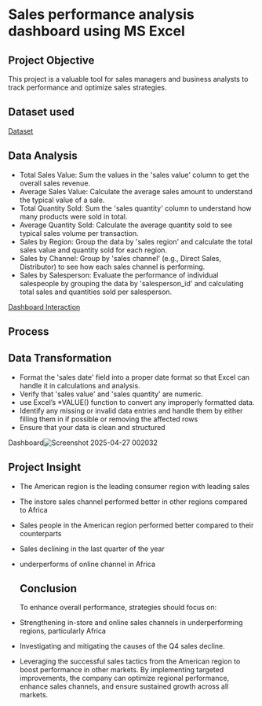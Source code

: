 # Sales performance analysis dashboard using MS Excel
## Project Objective
This project is a valuable tool for sales managers and business analysts to track performance and optimize sales strategies.
## Dataset used
[Dataset](https://github.com/sammylamuel/Sales-Performance-Analysis-Dashboard/blob/main/excel%20sales%20project.xlsx)
## Data Analysis
- Total Sales Value: Sum the values in the 'sales value' column to get the overall sales revenue.
- Average Sales Value: Calculate the average sales amount to understand the typical value of a sale.
- Total Quantity Sold: Sum the 'sales quantity' column to understand how many products were sold in total.
- Average Quantity Sold: Calculate the average quantity sold to see typical sales volume per transaction.
- Sales by Region: Group the data by 'sales region' and calculate the total sales value and quantity sold for each region.
- Sales by Channel: Group by 'sales channel' (e.g., Direct Sales, Distributor) to see how each sales channel is performing.
- Sales by Salesperson: Evaluate the performance of individual salespeople by grouping the data by 'salesperson_id' and calculating total sales and quantities sold per salesperson.

  
[Dashboard Interaction](https://github.com/sammylamuel/Sales-Performance-Analysis-Dashboard/blob/main/Screenshot%202025-04-27%20002032.png)

  ## Process
## Data Transformation
- Format the 'sales date' field into a proper date format so that Excel can handle it in calculations and analysis.
- Verify that 'sales value' and 'sales quantity' are numeric.
- use Excel’s *VALUE() function to convert any improperly formatted data.
- Identify any missing or invalid data entries and handle them by either filling them in if possible or removing the affected rows
- Ensure that your data is clean and structured

  
 Dashboard![Screenshot 2025-04-27 002032](https://github.com/user-attachments/assets/4a75f09b-f4da-4eaa-8a91-18544b9943b5)

 ## Project Insight
- The American region is the leading consumer region with leading sales
- The instore sales channel performed better in other regions compared to Africa
- Sales people in the American region performed better compared to their counterparts
- Sales declining in the last quarter of the year
- underperforms of online channel in Africa

  ## Conclusion
  To enhance overall performance, strategies should focus on:
-	Strengthening in-store and online sales channels in underperforming regions, particularly Africa
-	Investigating and mitigating the causes of the Q4 sales decline.
-	Leveraging the successful sales tactics from the American region to boost performance in other markets.
By implementing targeted improvements, the company can optimize regional performance, enhance sales channels, and ensure sustained growth across all markets.







